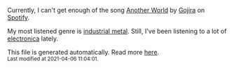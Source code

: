 
  Currently, I can't get enough of the song <a href="https://open.spotify.com/track/2A0f8ivwibmT1lopspRFdj">Another World</a> by <a href="https://open.spotify.com/artist/0GDGKpJFhVpcjIGF8N6Ewt">Gojira</a> on <a href="https://open.spotify.com/user/9qz2xtkur2fengfsdcq8dd907?si=kq2SVrUkSNe0z1NJjpt7kg">Spotify</a>.

  My most listened genre is <a href="https://duckduckgo.com/?q=industrial metal music">industrial metal</a>.
  Still, I've been listening to a lot of <a href="https://duckduckgo.com/?q=electronica music">electronica</a> lately.

  This file is generated automatically. Read more <a href="https://github.com/CodeF0x/CodeF0x/blob/master/IMPORTANT.md">here</a>.
  <br>
  <sub>Last modified at 2021-04-06 11:04:01.</sub>
  